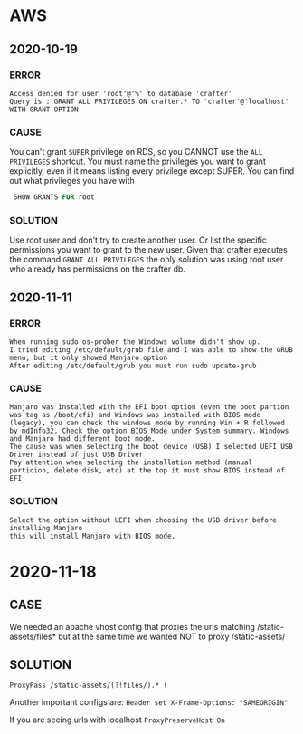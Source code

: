 # AWS

## 2020-10-19
### ERROR
```
Access denied for user 'root'@'%' to database 'crafter'
Query is : GRANT ALL PRIVILEGES ON crafter.* TO 'crafter'@'localhost'
WITH GRANT OPTION
```

### CAUSE
You can't grant `SUPER` privilege on RDS, so you CANNOT use the `ALL PRIVILEGES` shortcut.
You must name the privileges you want to grant explicitly, even if it means listing every privilege except SUPER.
You can find out what privileges you have with
```sql
 SHOW GRANTS FOR root
```

### SOLUTION
Use root user and don't try to create another user. Or list the specific permissions you want to grant to the new user.
Given that crafter executes the command `GRANT ALL PRIVILEGES` the only solution was using root user who already has permissions
on the crafter db.

## 2020-11-11
### ERROR
```
When running sudo os-prober the Windows volume didn't show up.
I tried editing /etc/default/grub file and I was able to show the GRUB menu, but it only showed Manjaro option
After editing /etc/default/grub you must run sudo update-grub
```

### CAUSE
```
Manjaro was installed with the EFI boot option (even the boot partion was tag as /boot/efi) and Windows was installed with BIOS mode (legacy), you can check the windows mode by running Win + R followed by mdInfo32. Check the option BIOS Mode under System summary. Windows and Manjaro had different boot mode.
The cause was when selecting the boot device (USB) I selected UEFI USB Driver instead of just USB Driver
Pay attention when selecting the installation method (manual particion, delete disk, etc) at the top it must show BIOS instead of EFI
```

### SOLUTION
```
Select the option without UEFI when choosing the USB driver before installing Manjaro
this will install Manjaro with BIOS mode.
```

# 2020-11-18
## CASE
We needed an apache vhost config that proxies the urls matching /static-assets/files* but at the same time we wanted NOT to proxy /static-assets/<anything different than files>
## SOLUTION
`ProxyPass /static-assets/(?!files/).* !`
 
 Another important configs are:
 `Header set X-Frame-Options: "SAMEORIGIN"`
 
 If you are seeing urls with localhost
 `ProxyPreserveHost On`
 
 

